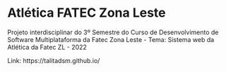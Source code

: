 <!DOCTYPE html>
<html>
<body>
<h1> Atlética FATEC Zona Leste </h1>
<p>Projeto interdisciplinar do 3º Semestre do Curso de Desenvolvimento de Software Multiplataforma da Fatec Zona Leste - Tema: Sistema web da Atlética da Fatec ZL - 2022</p>


<p>Link: https://talitadsm.github.io/ </p>
</body>
</html>

